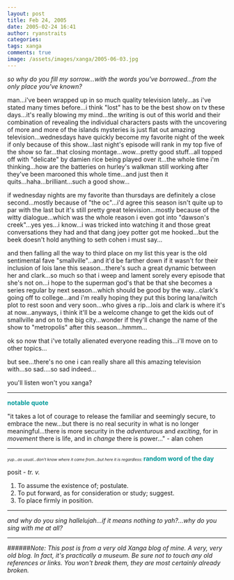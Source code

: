 ```yaml
---
layout: post
title: Feb 24, 2005
date: 2005-02-24 16:41
author: ryanstraits
categories:
tags: xanga
comments: true
image: /assets/images/xanga/2005-06-03.jpg
---
```

<em>so why do you fill my sorrow...with the words you've borrowed...from the only place you've known?</em>

<!-- break -->

man...i've been wrapped up in so much quality television lately...as i've stated many times before...i think "lost" has to be the best show on tv these days...it's really blowing my mind...the writing is out of this world and their combination of revealing the individual characters pasts with the uncovering of more and more of the islands mysteries is just flat out amazing television...wednesdays have quickly become my favorite night of the week if only because of this show...last night's episode will rank in my top five of the show so far...that closing montage...wow...pretty good stuff...all topped off with "delicate" by damien rice being played over it...the whole time i'm thinking...how are the batteries on hurley's walkman still working after they've been marooned this whole time...and just then it quits...haha...brilliant...such a good show...

if wednesday nights are my favorite than thursdays are definitely a close second...mostly because of "the oc"...i'd agree this season isn't quite up to par with the last but it's still pretty great television...mostly because of the witty dialogue...which was the whole reason i even got into "dawson's creek"...yes yes...i know...i was tricked into watching it and those great conversations they had and that dang joey potter got me hooked...but the beek doesn't hold anything to seth cohen i must say...

and then falling all the way to third place on my list this year is the old sentimental fave "smallville"...and it'd be farther down if it wasn't for their inclusion of lois lane this season...there's such a great dynamic between her and clark...so much so that i weep and lament sorely every episode that she's not on...i hope to the superman god's that be that she becomes a series regular by next season...which should be good by the way...clark's going off to college...and i'm really hoping they put this boring lana/witch plot to rest soon and very soon...who gives a rip...lois and clark is where it's at now...anyways, i think it'll be a welcome change to get the kids out of smallville and on to the big city...wonder if they'll change the name of the show to "metropolis" after this season...hmmm...

ok so now that i've totally alienated everyone reading this...i'll move on to other topics...

but see...there's no one i can really share all this amazing television with...so sad....so sad indeed...

you'll listen won't you xanga?

<hr id="null" />

<strong><span style="color:#009999;">notable quote</span></strong>

"it takes a lot of courage to release the familiar and seemingly secure, to embrace the new...but there is no real security in what is no longer meaningful...there is more security in the <em>adventurous</em> and <em>exciting</em>, for in <em>movement</em> there is life, and in <em>change </em>there is power..." - alan cohen

<hr id="null" />

<em><span style="font-size:xx-small;">yup...as usual...don't know where it came from...but here it is regardless:
</span></em><strong><span style="color:#009999;">random word of the day</span></strong>
<div>posit - <em>tr. v.</em></div>
<ol>
	<li>To assume the existence of; postulate.</li>
	<li>To put forward, as for consideration or study; suggest.</li>
	<li>To place firmly in position.</li>
</ol>

<hr id="null" />

<em>and why do you sing hallelujah...if it means nothing to yah?...why do you sing with me at all?</em>

---

######*Note: This post is from a very old Xanga blog of mine. A very, very old blog. In fact, it's practically a museum. Be sure not to touch any old references or links. You won't break them, they are most certainly already broken.*